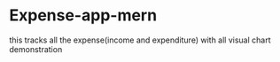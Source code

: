 # Expense-app-mern
 this tracks all the expense(income and expenditure) with all visual chart demonstration
